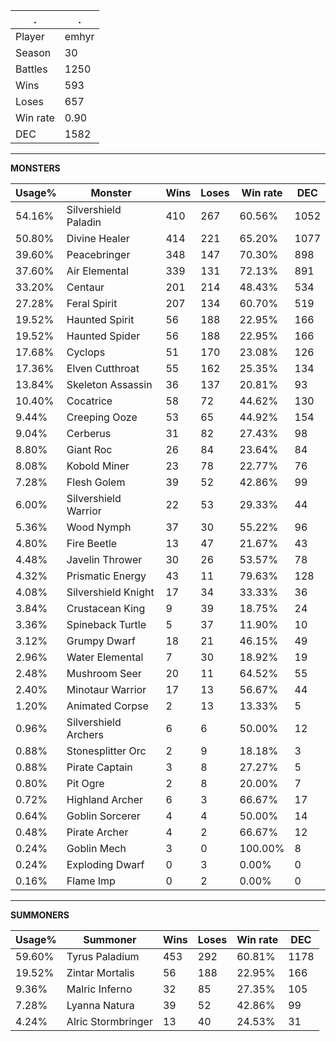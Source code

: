 .|.
|-|-
Player|emhyr
Season|30
Battles|1250
Wins|593
Loses|657
Win rate|0.90
DEC|1582

---
**MONSTERS**

Usage%|Monster|Wins|Loses|Win rate|DEC|
-|-|-|-|-|-|
54.16%|Silvershield Paladin|410|267|60.56%|1052|
50.80%|Divine Healer|414|221|65.20%|1077|
39.60%|Peacebringer|348|147|70.30%|898|
37.60%|Air Elemental|339|131|72.13%|891|
33.20%|Centaur|201|214|48.43%|534|
27.28%|Feral Spirit|207|134|60.70%|519|
19.52%|Haunted Spirit|56|188|22.95%|166|
19.52%|Haunted Spider|56|188|22.95%|166|
17.68%|Cyclops|51|170|23.08%|126|
17.36%|Elven Cutthroat|55|162|25.35%|134|
13.84%|Skeleton Assassin|36|137|20.81%|93|
10.40%|Cocatrice|58|72|44.62%|130|
9.44%|Creeping Ooze|53|65|44.92%|154|
9.04%|Cerberus|31|82|27.43%|98|
8.80%|Giant Roc|26|84|23.64%|84|
8.08%|Kobold Miner|23|78|22.77%|76|
7.28%|Flesh Golem|39|52|42.86%|99|
6.00%|Silvershield Warrior|22|53|29.33%|44|
5.36%|Wood Nymph|37|30|55.22%|96|
4.80%|Fire Beetle|13|47|21.67%|43|
4.48%|Javelin Thrower|30|26|53.57%|78|
4.32%|Prismatic Energy|43|11|79.63%|128|
4.08%|Silvershield Knight|17|34|33.33%|36|
3.84%|Crustacean King|9|39|18.75%|24|
3.36%|Spineback Turtle|5|37|11.90%|10|
3.12%|Grumpy Dwarf|18|21|46.15%|49|
2.96%|Water Elemental|7|30|18.92%|19|
2.48%|Mushroom Seer|20|11|64.52%|55|
2.40%|Minotaur Warrior|17|13|56.67%|44|
1.20%|Animated Corpse|2|13|13.33%|5|
0.96%|Silvershield Archers|6|6|50.00%|12|
0.88%|Stonesplitter Orc|2|9|18.18%|3|
0.88%|Pirate Captain|3|8|27.27%|5|
0.80%|Pit Ogre|2|8|20.00%|7|
0.72%|Highland Archer|6|3|66.67%|17|
0.64%|Goblin Sorcerer|4|4|50.00%|14|
0.48%|Pirate Archer|4|2|66.67%|12|
0.24%|Goblin Mech|3|0|100.00%|8|
0.24%|Exploding Dwarf|0|3|0.00%|0|
0.16%|Flame Imp|0|2|0.00%|0|

---
**SUMMONERS**

Usage%|Summoner|Wins|Loses|Win rate|DEC|
-|-|-|-|-|-|
59.60%|Tyrus Paladium|453|292|60.81%|1178|
19.52%|Zintar Mortalis|56|188|22.95%|166|
9.36%|Malric Inferno|32|85|27.35%|105|
7.28%|Lyanna Natura|39|52|42.86%|99|
4.24%|Alric Stormbringer|13|40|24.53%|31|
